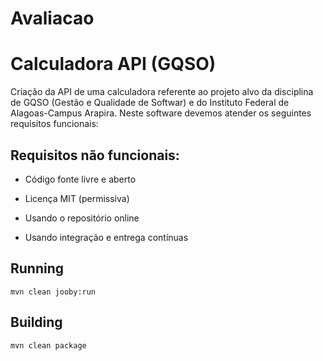 # Avaliacao
# Calculadora API (GQSO)
Criação da API de uma calculadora referente ao projeto alvo da disciplina de GQSO (Gestão e Qualidade de Softwar) e do Instituto Federal de Alagoas-Campus Arapira.
Neste software devemos atender os seguintes requisitos funcionais:

## Requisitos não funcionais:

* Código fonte livre e aberto

* Licença MIT (permissiva)

* Usando o repositório online

* Usando integração e entrega contínuas

## Running

```
mvn clean jooby:run
```

## Building

```
mvn clean package
```